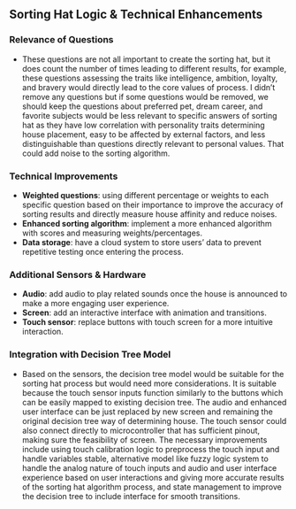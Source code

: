 ## Sorting Hat Logic & Technical Enhancements

### Relevance of Questions
- These questions are not all important to create the sorting hat, but it does count the number of times leading to different results, for example, these questions assessing the traits like intelligence, ambition, loyalty, and bravery would directly lead to the core values of process. I didn’t remove any questions but if some questions would be removed, we should keep the questions about preferred pet, dream career, and favorite subjects would be less relevant to specific answers of sorting hat as they have low correlation with personality traits determining house placement, easy to be affected by external factors, and less distinguishable than questions directly relevant to personal values. That could add noise to the sorting algorithm. 

### Technical Improvements
- **Weighted questions**: using different percentage or weights to each specific question based on their importance to improve the accuracy of sorting results and directly measure house affinity and reduce noises.
- **Enhanced sorting algorithm**: implement a more enhanced algorithm with scores and measuring weights/percentages.
- **Data storage**: have a cloud system to store users’ data to prevent repetitive testing once entering the process.

### Additional Sensors & Hardware
- **Audio**: add audio to play related sounds once the house is announced to make a more engaging user experience.
- **Screen**: add an interactive interface with animation and transitions.
- **Touch sensor**: replace buttons with touch screen for a more intuitive interaction.

### Integration with Decision Tree Model
- Based on the sensors, the decision tree model would be suitable for the sorting hat process but would need more considerations. It is suitable because the touch sensor inputs function similarly to the buttons which can be easily mapped to existing decision tree. The audio and enhanced user interface can be just replaced by new screen and remaining the original decision tree way of determining house. The touch sensor could also connect directly to microcontroller that has sufficient pinout, making sure the feasibility of screen. 
The necessary improvements include using touch calibration logic to preprocess the touch input and handle variables stable, alternative model like fuzzy logic system to handle the analog nature of touch inputs and audio and user interface experience based on user interactions and giving more accurate results of the sorting hat algorithm process, and state management to improve the decision tree to include interface for smooth transitions. 